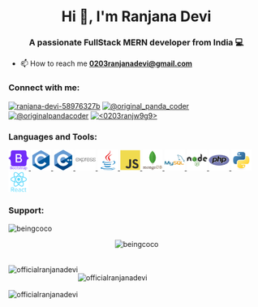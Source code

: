 
<h1 align="center">Hi 👋, I'm Ranjana Devi</h1>
<h3 align="center">A passionate FullStack MERN developer from India 💻</h3>

- 📫 How to reach me **0203ranjanadevi@gmail.com**

<h3 align="left">Connect with me:</h3>
<p align="left">
<a href="https://linkedin.com/in/ranjana-devi-58976327b" target="blank"><img align="center" src="https://raw.githubusercontent.com/rahuldkjain/github-profile-readme-generator/master/src/images/icons/Social/linked-in-alt.svg" alt="ranjana-devi-58976327b" height="30" width="40" /></a>
<a href="https://www.youtube.com/c/@original_panda_coder" target="blank"><img align="center" src="https://raw.githubusercontent.com/rahuldkjain/github-profile-readme-generator/master/src/images/icons/Social/youtube.svg" alt="@original_panda_coder" height="30" width="40" /></a>
<a href="https://www.leetcode.com/@originalpandacoder" target="blank"><img align="center" src="https://raw.githubusercontent.com/rahuldkjain/github-profile-readme-generator/master/src/images/icons/Social/leet-code.svg" alt="@originalpandacoder" height="30" width="40" /></a>
<a href="https://auth.geeksforgeeks.org/user/<0203ranjw9g9>" target="blank"><img align="center" src="https://raw.githubusercontent.com/rahuldkjain/github-profile-readme-generator/master/src/images/icons/Social/geeks-for-geeks.svg" alt="<0203ranjw9g9>" height="30" width="40" /></a>
</p>

<h3 align="left">Languages and Tools:</h3>
<p align="left"> 
<a href="https://getbootstrap.com" target="_blank" rel="noreferrer"> <img src="https://raw.githubusercontent.com/devicons/devicon/master/icons/bootstrap/bootstrap-plain-wordmark.svg" alt="bootstrap" width="40" height="40"/> </a> 
<a href="https://www.cprogramming.com/" target="_blank" rel="noreferrer"> <img src="https://raw.githubusercontent.com/devicons/devicon/master/icons/c/c-original.svg" alt="c" width="40" height="40"/> </a> 
<a href="https://www.w3schools.com/cpp/" target="_blank" rel="noreferrer"> <img src="https://raw.githubusercontent.com/devicons/devicon/master/icons/cplusplus/cplusplus-original.svg" alt="cplusplus" width="40" height="40"/> </a> 
<a href="https://expressjs.com" target="_blank" rel="noreferrer"> <img src="https://raw.githubusercontent.com/devicons/devicon/master/icons/express/express-original-wordmark.svg" alt="express" width="40" height="40"/> </a> 
<a href="https://www.java.com" target="_blank" rel="noreferrer"> <img src="https://raw.githubusercontent.com/devicons/devicon/master/icons/java/java-original.svg" alt="java" width="40" height="40"/> </a> 
<a href="https://developer.mozilla.org/en-US/docs/Web/JavaScript" target="_blank" rel="noreferrer"> <img src="https://raw.githubusercontent.com/devicons/devicon/master/icons/javascript/javascript-original.svg" alt="javascript" width="40" height="40"/> </a> 
<a href="https://www.mongodb.com/" target="_blank" rel="noreferrer"> <img src="https://raw.githubusercontent.com/devicons/devicon/master/icons/mongodb/mongodb-original-wordmark.svg" alt="mongodb" width="40" height="40"/> </a> 
<a href="https://www.mysql.com/" target="_blank" rel="noreferrer"> <img src="https://raw.githubusercontent.com/devicons/devicon/master/icons/mysql/mysql-original-wordmark.svg" alt="mysql" width="40" height="40"/> </a> 
<a href="https://nodejs.org" target="_blank" rel="noreferrer"> <img src="https://raw.githubusercontent.com/devicons/devicon/master/icons/nodejs/nodejs-original-wordmark.svg" alt="nodejs" width="40" height="40"/> </a> 
<a href="https://www.php.net" target="_blank" rel="noreferrer"> <img src="https://raw.githubusercontent.com/devicons/devicon/master/icons/php/php-original.svg" alt="php" width="40" height="40"/> </a> 
<a href="https://www.python.org" target="_blank" rel="noreferrer"> <img src="https://raw.githubusercontent.com/devicons/devicon/master/icons/python/python-original.svg" alt="python" width="40" height="40"/> </a> 
<a href="https://reactjs.org/" target="_blank" rel="noreferrer"> <img src="https://raw.githubusercontent.com/devicons/devicon/master/icons/react/react-original-wordmark.svg" alt="react" width="40" height="40"/> </a> 
</p>

<h3 align="left">Support:</h3>
<p><a href="https://www.buymeacoffee.com/beingcoco"> <img align="left" src="https://cdn.buymeacoffee.com/buttons/v2/default-yellow.png" height="50" width="210" alt="beingcoco" /></a></p>
<br>
<p><a href="https://ko-fi.com/beingcoco"> <img align="left" src="https://cdn.ko-fi.com/cdn/kofi3.png?v=3" height="50" width="210" alt="beingcoco" /></a></p>
<br><br>

<p><img align="left" src="https://github-readme-stats.vercel.app/api/top-langs?username=officialranjanadevi&show_icons=true&locale=en&layout=compact" alt="officialranjanadevi" /></p>

<p>&nbsp;<img align="center" src="https://github-readme-stats.vercel.app/api?username=officialranjanadevi&show_icons=true&locale=en" alt="officialranjanadevi" /></p>

<p><img align="center" src="https://github-readme-streak-stats.herokuapp.com/?user=officialranjanadevi&" alt="officialranjanadevi" /></p>

